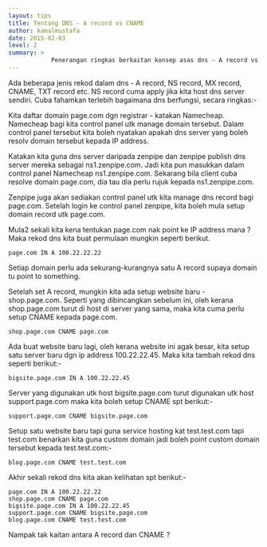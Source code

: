```yaml
---
layout: tips
title: Tentang DNS - A record vs CNAME
author: kamalmustafa
date: 2015-02-03
level: 2
summary: >
            Penerangan ringkas berkaitan konsep asas dns - A record vs CNAME
---
```


Ada beberapa jenis rekod dalam dns - A record, NS record, MX record, CNAME, TXT record etc. NS record cuma apply jika kita host dns server sendiri. Cuba fahamkan terlebih bagaimana dns berfungsi, secara ringkas:-

Kita daftar domain page.com dgn registrar - katakan Namecheap. Namecheap bagi kita control panel utk manage domain tersebut. Dalam control panel tersebut kita boleh nyatakan apakah dns server yang boleh resolv domain tersebut kepada IP address.

Katakan kita guna dns server daripada zenpipe dan zenpipe publish dns server mereka sebagai ns1.zenpipe.com. Jadi kita pun masukkan dalam control panel Namecheap ns1.zenpipe.com. Sekarang bila client cuba resolve domain page.com, dia tau dia perlu rujuk kepada ns1.zenpipe.com.

Zenpipe juga akan sediakan control panel utk kita manage dns record bagi page.com. Setelah login ke control panel zenpipe, kita boleh mula setup domain record utk page.com.

Mula2 sekali kita kena tentukan page.com nak point ke IP address mana ? Maka rekod dns kita buat permulaan mungkin seperti berikut.

    page.com IN A 100.22.22.22

Setiap domain perlu ada sekurang-kurangnya satu A record supaya domain tu point to something.

Setelah set A record, mungkin kita ada setup website baru - shop.page.com. Seperti yang dibincangkan sebelum ini, oleh kerana shop.page.com turut di host di server yang sama, maka kita cuma perlu setup CNAME kepada page.com.

    shop.page.com CNAME page.com

Ada buat website baru lagi, oleh kerana website ini agak besar, kita setup satu server baru dgn ip address 100.22.22.45. Maka kita tambah rekod dns seperti berikut:-

    bigsite.page.com IN A 100.22.22.45

Server yang digunakan utk host bigsite.page.com turut digunakan utk host support.page.com maka kita boleh setup CNAME spt berikut:-

    support.page.com CNAME bigsite.page.com

Setup satu website baru tapi guna service hosting kat test.test.com tapi test.com benarkan kita guna custom domain jadi boleh point custom domain tersebut kepada test.test.com:-

    blog.page.com CNAME test.test.com

Akhir sekali rekod dns kita akan kelihatan spt berikut:-

    page.com IN A 100.22.22.22
    shop.page.com CNAME page.com
    bigsite.page.com IN A 100.22.22.45
    support.page.com CNAME bigsite.page.com
    blog.page.com CNAME test.test.com

Nampak tak kaitan antara A record dan CNAME ?
